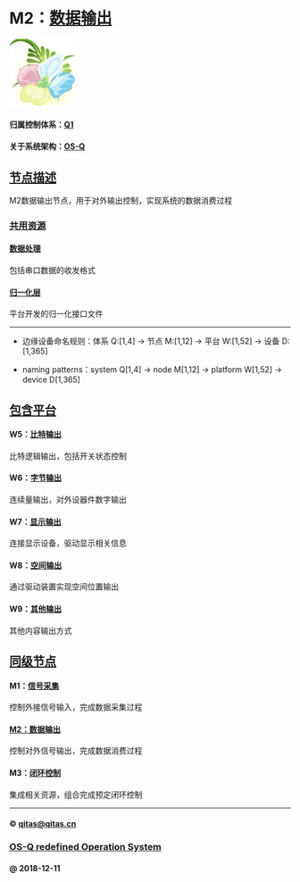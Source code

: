﻿# M2：[数据输出](https://github.com/OS-Q/M2) 

[![sites](OS-Q/OS-Q.png)](http://www.OS-Q.com)

#### 归属控制体系：[Q1](https://github.com/OS-Q/Q1)

#### 关于系统架构：[OS-Q](https://github.com/OS-Q/OS-Q)

## [节点描述](https://github.com/OS-Q/M2/wiki) 

M2数据输出节点，用于对外输出控制，实现系统的数据消费过程

### [共用资源](OS-Q/) 

#### [数据处理](IO/)

包括串口数据的收发格式

#### [归一化层](OS-Q/)

平台开发的归一化接口文件

---

- 边缘设备命名规则：体系 Q:[1,4] -> 节点 M:[1,12] -> 平台 W:[1,52] -> 设备 D:[1,365]

- naming patterns：system Q[1,4] -> node M[1,12] -> platform W[1,52] -> device D[1,365]

## [包含平台](https://github.com/OS-Q/M2/wiki) 

#### W5：[比特输出](https://github.com/OS-Q/W5)

比特逻辑输出，包括开关状态控制

#### W6：[字节输出](https://github.com/OS-Q/W6)

连续量输出，对外设器件数字输出

#### W7：[显示输出](https://github.com/OS-Q/W7)

连接显示设备，驱动显示相关信息

#### W8：[空间输出](https://github.com/OS-Q/W8)

通过驱动装置实现空间位置输出

#### W9：[其他输出](https://github.com/OS-Q/W9)

其他内容输出方式

## [同级节点](https://github.com/OS-Q/Q1/wiki)

#### M1：[信号采集](https://github.com/OS-Q/M1)

控制外接信号输入，完成数据采集过程

#### [M2：数据输出](https://github.com/OS-Q/M2)

控制对外信号输出，完成数据消费过程

#### M3：[闭环控制](https://github.com/OS-Q/M3)

集成相关资源，组合完成预定闭环控制


---

####  © qitas@qitas.cn
###  [OS-Q redefined Operation System](http://www.OS-Q.com)
####  @ 2018-12-11
